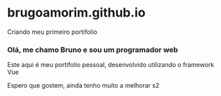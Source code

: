 # brugoamorim.github.io
Criando meu primeiro portifolio

### Olá, me chamo Bruno e sou um programador web

Este aqui é meu portifolio pessoal, desenvolvido utilizando o framework Vue

Espero que gostem, ainda tenho muito a melhorar s2
